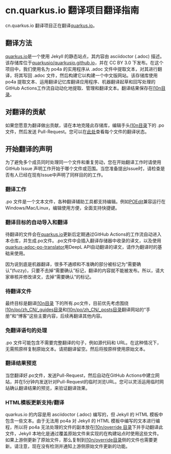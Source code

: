 # cn.quarkus.io 翻译项目翻译指南
cn.quarkus.io 翻译项目正在翻译[quarkus.io](https://quarkus.io)。

## 翻译方法
[quarkus.io](https://quarkus.io)是一个使用 Jekyll 的静态站点，其内容由 asciidoctor (.adoc) 描述。该存储库位于[quarkusio/quarkusio.github.io](https://github.com/quarkusio/quarkusio.github.io )，并在 CC BY 3.0 下发布。在这个项目中，我们使用名为 po4a 的实用程序从 .adoc 文件中提取文本，对其进行翻译，将其写回 .adoc 文件，然后构建它以构建一个中文版网站。该存储库使用 po4a 提取文本、运用翻译记忆库翻译应用程序、机器翻译起草和回写处理的 GitHub Actions工作流自动动化地提取、管理和翻译文本。翻译结果保存在[l10n目录](l10n)。

## 对翻译的贡献
如果您愿意为翻译做出贡献，请在本地克隆此存储库，编辑手头[l10n目录](l10n)下的 .po 文件，然后发送 Pull-Request。您可以在[此处](l10n/stats/translation.csv)查看每个文件的翻译状态。

## 开始翻译的声明
为了避免多个成员同时处理同一个文件和重复劳动，您在开始翻译工作时请使用 GitHub Issue 声明工作开始于哪个文件或范围。当您准备提出Issue时，请检查是否有人已经在现有Issue中声明了同样目的的工作。

### 翻译工作
.po 文件是一个文本文件，各种翻译辅助工具都支持编辑。例如[POEdit](https://poedit.net/)兼容运行在Windows/Mac/Linux，编辑使用方便，全面支持快捷键。

### 翻译目标的自动导入和翻译
待翻译的文件会在[quarkus.io](https://quarkus.io)更新后定期通过GitHub Actions的工作流自动进入本仓库，并生成.po文件。.po文件中会插入翻译存储器中收录的译文，以及使用[quarkus-adoc-po-translator](https://github.com/doc-l10n-kit/quarkus-adoc-po-translator)用DeepL API自动翻译的译文，请作为翻译时的基础来使用。

因为说到底是机器翻译，很多不通顺和不准确的部分被标记为“需要确认”(fuzzy)，只要不去掉“需要确认”标记，翻译的内容就不能被发布。所以，请大家审核并修改译文，去掉“需要确认”的标记。

### 待翻译文件
最终目标是翻译[l10n目录](l10n) 下的所有.po文件，目前优先考虑围绕 [l10n/po/zh_CN/_guides目录](l10n/po/zh_CN/_guides)和[l10n/po/zh_CN/_posts目录](l10n/po/zh_CN/_posts)翻译网站的“手册”和“博客”这些主要内容，后续再翻译其他内容。

### 免翻译语句的处理
.po 文件可能包含不需要完整翻译的句子，例如源代码和 URL。在这种情况下，无需照原样复制原始文本。请把翻译留空。然后将按原样使用原始文本。

### 翻译结果预览
当您翻译好.po文件，发送Pull-Request，然后自动在GitHub Actions中建立网站，并在5分钟内发送针对Pull-Request的临时浏览URL。您可以灵活运用临时网站确认翻译结果的预览，来验证翻译效果。

### HTML模板更新支持/翻译
quarkus.io 的内容是用 asciidoctor (.adoc) 编写的，但 Jekyll 的 HTML 模板中包含一些文本。由于无法用 po4a 对 Jekyll 的 HTML 模板中编写的文本进行编程，所以将 po4a 无法处理的文件的副本放在[l10n/override 目录](l10n/override)下并手动翻译此文件，Jekyll 本地化是通过覆盖原始文件来实现的在构建站点时使用这些文件。如果上游侧更新了原始文件，那么复制到[l10n/override目录](l10n/override)侧的文件也需要更新。请注意，现在没有检测并通知上游侧原始文件更新的功能。
